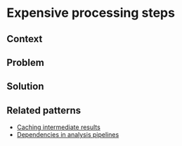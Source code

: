 # Expensive processing steps

## Context

## Problem

## Solution

## Related patterns
* [Caching intermediate results](caching-intermediate-results.md)
* [Dependencies in analysis pipelines](dependencies-in-analysis-pipelines.md)
